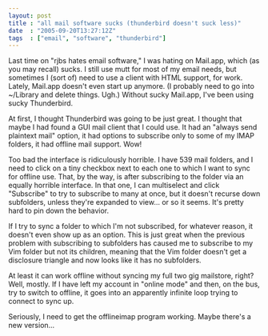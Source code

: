 ```yaml
---
layout: post
title : "all mail software sucks (thunderbird doesn't suck less)"
date  : "2005-09-20T13:27:12Z"
tags  : ["email", "software", "thunderbird"]
---
```

Last time on "rjbs hates email software," I was hating on Mail.app, which (as you may recall) sucks.  I still use mutt for most of my email needs, but sometimes I (sort of) need to use a client with HTML support, for work. Lately, Mail.app doesn't even start up anymore.  (I probably need to go into ~/Library and delete things.  Ugh.)  Without sucky Mail.app, I've been using sucky Thunderbird.

At first, I thought Thunderbird was going to be just great.  I thought that maybe I had found a GUI mail client that I could use.  It had an "always send plaintext mail" option, it had options to subscribe only to some of my IMAP folders, it had offline mail support.  Wow!

Too bad the interface is ridiculously horrible.  I have 539 mail folders, and I need to click on a tiny checkbox next to each one to which I want to sync for offline use.  That, by the way, is after subscribing to the folder via an equally horrible interface.  In that one, I can multiselect and click "Subscribe" to try to subscribe to many at once, but it doesn't recurse down subfolders, unless they're expanded to view... or so it seems.  It's pretty hard to pin down the behavior.

If I try to sync a folder to which I'm not subscribed, for whatever reason, it doesn't even show up as an option.  This is just great when the previous problem with subscribing to subfolders has caused me to subscribe to my Vim folder but not its children, meaning that the Vim folder doesn't get a disclosure triangle and now looks like it has no subfolders.

At least it can work offline without syncing my full two gig mailstore, right? Well, mostly.  If I have left my account in "online mode" and then, on the bus, try to switch to offline, it goes into an apparently infinite loop trying to connect to sync up.

Seriously, I need to get the offlineimap program working.  Maybe there's a new version... 
